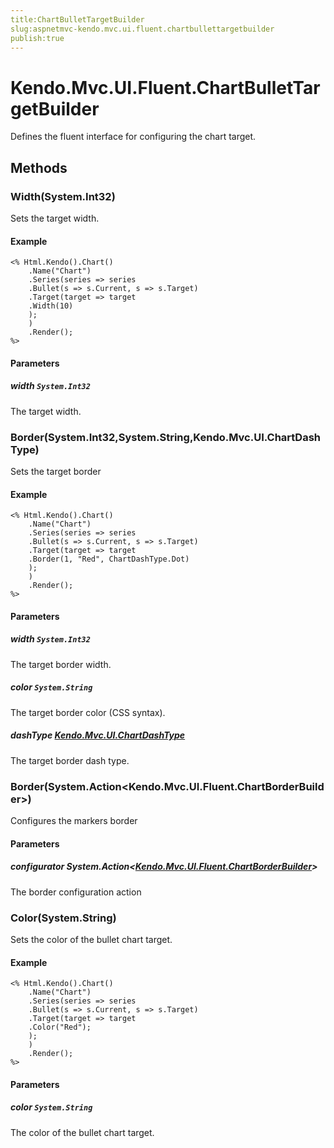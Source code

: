 ```yaml
---
title:ChartBulletTargetBuilder
slug:aspnetmvc-kendo.mvc.ui.fluent.chartbullettargetbuilder
publish:true
---
```


# Kendo.Mvc.UI.Fluent.ChartBulletTargetBuilder
Defines the fluent interface for configuring the chart target.



## Methods

### Width(System.Int32)
Sets the target width.

#### Example

    <% Html.Kendo().Chart()
        .Name("Chart")
        .Series(series => series
        .Bullet(s => s.Current, s => s.Target)
        .Target(target => target
        .Width(10)
        );
        )
        .Render();
    %>
        


#### Parameters

##### width `System.Int32`
The target width.




### Border(System.Int32,System.String,Kendo.Mvc.UI.ChartDashType)
Sets the target border

#### Example

    <% Html.Kendo().Chart()
        .Name("Chart")
        .Series(series => series
        .Bullet(s => s.Current, s => s.Target)
        .Target(target => target
        .Border(1, "Red", ChartDashType.Dot)
        );
        )
        .Render();
    %>
        


#### Parameters

##### width `System.Int32`
The target border width.

##### color `System.String`
The target border color (CSS syntax).

##### dashType [Kendo.Mvc.UI.ChartDashType](/api/wrappers/aspnet-mvc/Kendo.Mvc.UI/ChartDashType)
The target border dash type.




### Border(System.Action\<Kendo.Mvc.UI.Fluent.ChartBorderBuilder\>)
Configures the markers border


#### Parameters

##### configurator System.Action<[Kendo.Mvc.UI.Fluent.ChartBorderBuilder](/api/wrappers/aspnet-mvc/Kendo.Mvc.UI.Fluent/ChartBorderBuilder)>
The border configuration action




### Color(System.String)
Sets the color of the bullet chart target.

#### Example

    <% Html.Kendo().Chart()
        .Name("Chart")
        .Series(series => series
        .Bullet(s => s.Current, s => s.Target)
        .Target(target => target
        .Color("Red");
        );
        )
        .Render();
    %>
        


#### Parameters

##### color `System.String`
The color of the bullet chart target.





